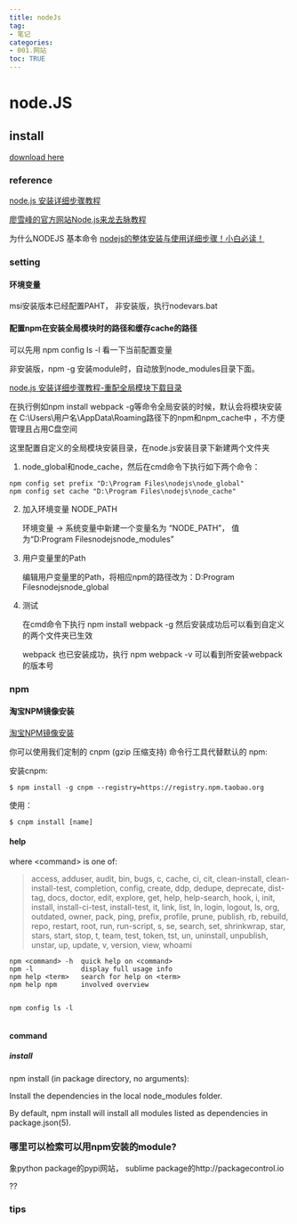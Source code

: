 ```yaml
---
title: nodeJs
tag: 
- 笔记
categories:
- 001.网站
toc: TRUE
---
```

<h1 id="node.js">node.JS</h1>
<h2 id="install">install</h2>
<p><a href="https://nodejs.org/en/">download here</a></p>
<h3 id="reference">reference</h3>
<p><a href="https://blog.csdn.net/antma/article/details/86104068">node.js 安装详细步骤教程</a></p>
<p><a href="https://www.liaoxuefeng.com/wiki/1022910821149312/1023025235359040">廖雪峰的官方网站Node.js来龙去脉教程</a></p>
<p>为什么NODEJS 基本命令 <a href="https://blog.csdn.net/a331790021/article/details/75661785">nodejs的整体安装与使用详细步骤！小白必读！</a></p>
<p><a href=""></a></p>
<p><a href=""></a></p>
<h3 id="setting">setting</h3>
<h4 id="环境变量">环境变量</h4>
<p>msi安装版本已经配置PAHT， 非安装版，执行nodevars.bat</p>
<h4 id="配置npm在安装全局模块时的路径和缓存cache的路径">配置npm在安装全局模块时的路径和缓存cache的路径</h4>
<p>可以先用 npm config ls -l 看一下当前配置变量</p>
<p>非安装版，npm -g 安装module时，自动放到node_modules目录下面。</p>
<p><a href="https://blog.csdn.net/antma/article/details/86104068">node.js 安装详细步骤教程-重配全局模块下载目录</a></p>
<p>在执行例如npm install webpack -g等命令全局安装的时候，默认会将模块安装在 C:\Users\用户名\AppData\Roaming路径下的npm和npm_cache中 ，不方便管理且占用C盘空间</p>
<p>这里配置自定义的全局模块安装目录，在node.js安装目录下新建两个文件夹</p>
<ol style="list-style-type: decimal">
<li>node_global和node_cache，然后在cmd命令下执行如下两个命令：</li>
</ol>
<pre><code>npm config set prefix &quot;D:\Program Files\nodejs\node_global&quot;
npm config set cache &quot;D:\Program Files\nodejs\node_cache&quot;</code></pre>
<ol start="2" style="list-style-type: decimal">
<li><p>加入环境变量 NODE_PATH</p>
<p>环境变量 -&gt; 系统变量中新建一个变量名为 “NODE_PATH”， 值为“D:Program Filesnodejsnode_modules”</p></li>
<li><p>用户变量里的Path</p>
<p>编辑用户变量里的Path，将相应npm的路径改为：D:Program Filesnodejsnode_global</p></li>
<li><p>测试</p>
<p>在cmd命令下执行 npm install webpack -g 然后安装成功后可以看到自定义的两个文件夹已生效</p>
<p>webpack 也已安装成功，执行 npm webpack -v 可以看到所安装webpack的版本号</p></li>
</ol>
<h3 id="npm">npm</h3>
<h4 id="淘宝npm镜像安装">淘宝NPM镜像安装</h4>
<p><a href="http://npm.taobao.org/">淘宝NPM镜像安装</a></p>
<p>你可以使用我们定制的 cnpm (gzip 压缩支持) 命令行工具代替默认的 npm:</p>
<p>安装cnpm:</p>
<pre><code>$ npm install -g cnpm --registry=https://registry.npm.taobao.org</code></pre>
<p>使用：</p>
<pre><code>$ cnpm install [name]</code></pre>
<h4 id="help">help</h4>
<p>where &lt;command&gt; is one of:</p>
<blockquote>
<p>access, adduser, audit, bin, bugs, c, cache, ci, cit, clean-install, clean-install-test, completion, config, create, ddp, dedupe, deprecate, dist-tag, docs, doctor, edit, explore, get, help, help-search, hook, i, init, install, install-ci-test, install-test, it, link, list, ln, login, logout, ls, org, outdated, owner, pack, ping, prefix, profile, prune, publish, rb, rebuild, repo, restart, root, run, run-script, s, se, search, set, shrinkwrap, star, stars, start, stop, t, team, test, token, tst, un, uninstall, unpublish, unstar, up, update, v, version, view, whoami</p>
</blockquote>
<pre><code>npm &lt;command&gt; -h  quick help on &lt;command&gt;
npm -l            display full usage info
npm help &lt;term&gt;   search for help on &lt;term&gt;
npm help npm      involved overview

npm config ls -l</code></pre>
<h4 id="command">command</h4>
<h5 id="install-1">install</h5>
<p>npm install (in package directory, no arguments):</p>
<p>Install the dependencies in the local node_modules folder.</p>
<p>By default, npm install will install all modules listed as dependencies in package.json(5).</p>
<h3 id="哪里可以检索可以用npm安装的module">哪里可以检索可以用npm安装的module?</h3>
<p>象python package的pypi网站， sublime package的http://packagecontrol.io</p>
<p>??</p>
<h3 id="tips">tips</h3>
